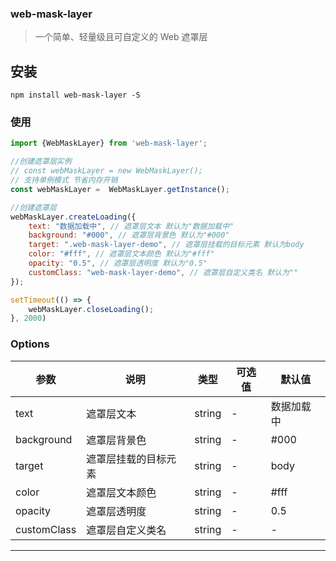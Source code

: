 ### web-mask-layer


> 一个简单、轻量级且可自定义的 Web 遮罩层

## 安装

``` 
npm install web-mask-layer -S
```

### 使用

```js
import {WebMaskLayer} from 'web-mask-layer';

//创建遮罩层实例
// const webMaskLayer = new WebMaskLayer();
// 支持单例模式 节省内存开销
const webMaskLayer =  WebMaskLayer.getInstance();

//创建遮罩层
webMaskLayer.createLoading({
    text: "数据加载中", // 遮罩层文本 默认为"数据加载中"
    background: "#000", // 遮罩层背景色 默认为"#000"
    target: ".web-mask-layer-demo", // 遮罩层挂载的目标元素 默认为body
    color: "#fff", // 遮罩层文本颜色 默认为"#fff"
    opacity: "0.5", // 遮罩层透明度 默认为"0.5"
    customClass: "web-mask-layer-demo", // 遮罩层自定义类名 默认为""
});

setTimeout(() => {
    webMaskLayer.closeLoading();
}, 2000)

```

### Options

| 参数 | 说明 | 类型 | 可选值 | 默认值 |
| --- | --- | --- | --- | --- |
| text | 遮罩层文本 | string | - | 数据加载中 |
| background | 遮罩层背景色 | string | - | #000 |
| target | 遮罩层挂载的目标元素 | string | - | body |
| color | 遮罩层文本颜色 | string | - | #fff |
| opacity | 遮罩层透明度 | string | - | 0.5 |
| customClass | 遮罩层自定义类名 | string | - | - |
-------
